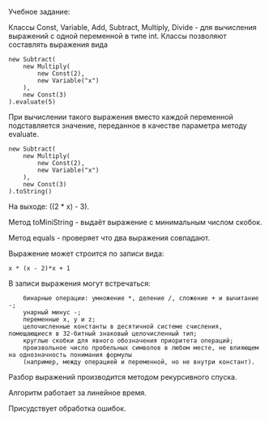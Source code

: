 Учебное задание:

Классы Const, Variable, Add, Subtract, Multiply, Divide -  для вычисления выражений с одной переменной в типе int.
    Классы позволяют составлять выражения вида

    new Subtract(
        new Multiply(
            new Const(2),
            new Variable("x")
        ),
        new Const(3)
    ).evaluate(5)
                

При вычислении такого выражения вместо каждой переменной подставляется значение, переданное в качестве параметра методу evaluate. 


    new Subtract(
        new Multiply(
            new Const(2),
            new Variable("x")
        ),
        new Const(3)
    ).toString()
                

На выходе: ((2 * x) - 3).

Метод toMiniString - выдаёт выражение с минимальным числом скобок.

Метод equals - проверяет что два выражения совпадают. 


Выражение может строится по записи вида:

    x * (x - 2)*x + 1

В записи выражения могут встречаться:

        бинарные операции: умножение *, деление /, сложение + и вычитание -;
        унарный минус -;
        переменные x, y и z;
        целочисленные константы в десятичной системе счисления, помещающиеся в 32-битный знаковый целочисленный тип;
        круглые скобки для явного обозначения приоритета операций;
        произвольное число пробельных символов в любом месте, не влияющем на однозначность понимания формулы
        (например, между операцией и переменной, но не внутри констант). 
    
Разбор выражений производится методом рекурсивного спуска.

Алгоритм работает за линейное время.

Присудствует обработка ошибок.
    
